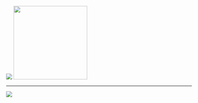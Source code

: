 ![](https://github-readme-stats.vercel.app/api/top-langs/?username=LiveOutside&theme=tokyonight&hide_border=true&include_all_commits=false&count_private=false&layout=compact)
<img width="200" height="200" src="https://media.tenor.com/YUzRkMOL-3EAAAAM/programming-computer-frog.gif" />

---
[![](https://visitcount.itsvg.in/api?id=LiveOutside&icon=0&color=1)](https://visitcount.itsvg.in)
